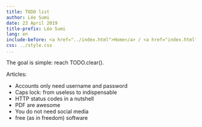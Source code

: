 ```yaml
---
title: TODO list
author: Léo Sumi
date: 23 April 2019
title-prefix: Léo Sumi
lang: en
include-before: <a href="../index.html">Home</a> / <a href="index.html">Lists</a>
css: ../style.css
...
```


The goal is simple: reach TODO.clear().

Articles:

* Accounts only need username and password
* Caps lock: from useless to indispensable
* HTTP status codes in a nutshell
* PDF are awesome
* You do not need social media
* free (as in freedom) software
